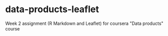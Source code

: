 # data-products-leaflet
Week 2 assignment (R Markdown and Leaflet)  for coursera "Data products"  course
